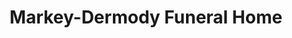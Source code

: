---
title: "Markey-Dermody Funeral Home"
url: /hamilton/markey-dermody-funeral-home/
shop: Bestattungen
---